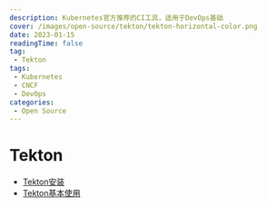 ```yaml
---
description: Kubernetes官方推荐的CI工具，适用于DevOps基础
cover: /images/open-source/tekton/tekton-horizontal-color.png
date: 2023-01-15
readingTime: false
tag:
 - Tekton
tags:
 - Kubernetes
 - CNCF
 - DevOps
categories:
 - Open Source
---
```


# Tekton

* [Tekton安装](./installation.md)
* [Tekton基本使用](./basic-usage.md)

